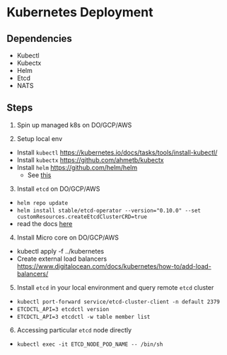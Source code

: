 # Kubernetes Deployment

## Dependencies

- Kubectl
- Kubectx
- Helm
- Etcd
- NATS

## Steps

1. Spin up managed k8s on DO/GCP/AWS

2. Setup local env
  - Install `kubectl` https://kubernetes.io/docs/tasks/tools/install-kubectl/
  - Install `kubectx` https://github.com/ahmetb/kubectx
  - Install `helm` https://github.com/helm/helm
    * See [this](https://github.com/helm/helm/blob/master/docs/rbac.md)

3. Install `etcd` on DO/GCP/AWS
  - `helm repo update`
  - `helm install stable/etcd-operator --version="0.10.0" --set customResources.createEtcdClusterCRD=true`
  - read the docs [here](https://etcd.io/docs/v3.2.17/)

4. Install Micro core on DO/GCP/AWS
  - kubectl apply -f ../kubernetes
  - Create external load balancers https://www.digitalocean.com/docs/kubernetes/how-to/add-load-balancers/

5. Install `etcd` in your local environment and query remote `etcd` cluster
  - `kubectl port-forward service/etcd-cluster-client -n default 2379`
  - `ETCDCTL_API=3 etcdctl version`
  - `ETCDCTL_API=3 etcdctl -w table member list`

6. Accessing particular `etcd` node directly
  - `kubectl exec -it ETCD_NODE_POD_NAME -- /bin/sh`
